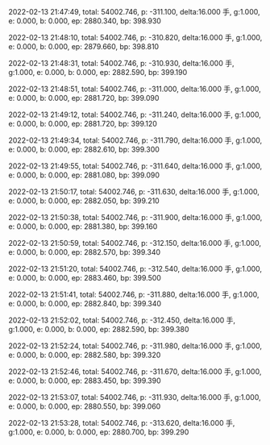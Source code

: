 2022-02-13 21:47:49, total: 54002.746, p: -311.100, delta:16.000 手, g:1.000, e: 0.000, b: 0.000, ep: 2880.340, bp: 398.930

2022-02-13 21:48:10, total: 54002.746, p: -310.820, delta:16.000 手, g:1.000, e: 0.000, b: 0.000, ep: 2879.660, bp: 398.810

2022-02-13 21:48:31, total: 54002.746, p: -310.930, delta:16.000 手, g:1.000, e: 0.000, b: 0.000, ep: 2882.590, bp: 399.190

2022-02-13 21:48:51, total: 54002.746, p: -311.000, delta:16.000 手, g:1.000, e: 0.000, b: 0.000, ep: 2881.720, bp: 399.090

2022-02-13 21:49:12, total: 54002.746, p: -311.240, delta:16.000 手, g:1.000, e: 0.000, b: 0.000, ep: 2881.720, bp: 399.120

2022-02-13 21:49:34, total: 54002.746, p: -311.790, delta:16.000 手, g:1.000, e: 0.000, b: 0.000, ep: 2882.610, bp: 399.300

2022-02-13 21:49:55, total: 54002.746, p: -311.640, delta:16.000 手, g:1.000, e: 0.000, b: 0.000, ep: 2881.080, bp: 399.090

2022-02-13 21:50:17, total: 54002.746, p: -311.630, delta:16.000 手, g:1.000, e: 0.000, b: 0.000, ep: 2882.050, bp: 399.210

2022-02-13 21:50:38, total: 54002.746, p: -311.900, delta:16.000 手, g:1.000, e: 0.000, b: 0.000, ep: 2881.380, bp: 399.160

2022-02-13 21:50:59, total: 54002.746, p: -312.150, delta:16.000 手, g:1.000, e: 0.000, b: 0.000, ep: 2882.570, bp: 399.340

2022-02-13 21:51:20, total: 54002.746, p: -312.540, delta:16.000 手, g:1.000, e: 0.000, b: 0.000, ep: 2883.460, bp: 399.500

2022-02-13 21:51:41, total: 54002.746, p: -311.880, delta:16.000 手, g:1.000, e: 0.000, b: 0.000, ep: 2882.840, bp: 399.340

2022-02-13 21:52:02, total: 54002.746, p: -312.450, delta:16.000 手, g:1.000, e: 0.000, b: 0.000, ep: 2882.590, bp: 399.380

2022-02-13 21:52:24, total: 54002.746, p: -311.980, delta:16.000 手, g:1.000, e: 0.000, b: 0.000, ep: 2882.580, bp: 399.320

2022-02-13 21:52:46, total: 54002.746, p: -311.670, delta:16.000 手, g:1.000, e: 0.000, b: 0.000, ep: 2883.450, bp: 399.390

2022-02-13 21:53:07, total: 54002.746, p: -311.930, delta:16.000 手, g:1.000, e: 0.000, b: 0.000, ep: 2880.550, bp: 399.060

2022-02-13 21:53:28, total: 54002.746, p: -313.620, delta:16.000 手, g:1.000, e: 0.000, b: 0.000, ep: 2880.700, bp: 399.290